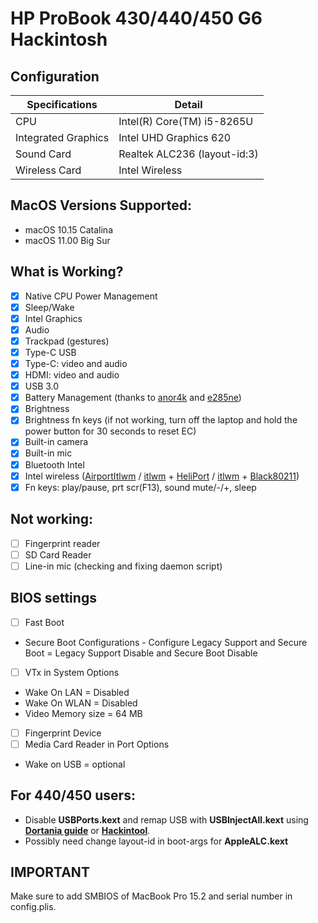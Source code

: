 # HP ProBook 430/440/450 G6 Hackintosh

## Configuration

| Specifications      | Detail                       |
| ------------------- | ---------------------------- |
| CPU                 | Intel(R) Core(TM) i5-8265U   |
| Integrated Graphics | Intel UHD Graphics 620       |
| Sound Card          | Realtek ALC236 (layout-id:3) |
| Wireless Card       | Intel Wireless               |

## MacOS Versions Supported:
- macOS 10.15 Catalina
- macOS 11.00 Big Sur

## What is Working?
- [x] Native CPU Power Management
- [x] Sleep/Wake
- [x] Intel Graphics
- [x] Audio
- [x] Trackpad (gestures)
- [x] Type-C USB
- [x] Type-C: video and audio
- [x] HDMI: video and audio
- [x] USB 3.0
- [x] Battery Management (thanks to [anor4k](https://www.tonymacx86.com/threads/guide-how-to-patch-dsdt-for-working-battery-status.116102/page-500#post-2021126) and [e285ne](https://www.tonymacx86.com/threads/guide-hp-probook-430-g6-whiskey-lake.282302/page-6#post-2147595))
- [x] Brightness
- [x] Brightness fn keys (if not working, turn off the laptop and hold the power button for 30 seconds to reset EC)
- [x] Built-in camera
- [x] Built-in mic
- [x] Bluetooth Intel
- [x] Intel wireless ([AirportItlwm](https://github.com/OpenIntelWireless/itlwm) / [itlwm](https://github.com/OpenIntelWireless/itlwm) + [HeliPort](https://github.com/OpenIntelWireless/HeliPort) / [itlwm](https://github.com/OpenIntelWireless/itlwm) + [Black80211](https://github.com/usr-sse2/Black80211-Catalina))
- [x] Fn keys: play/pause, prt scr(F13), sound mute/-/+, sleep

## Not working:
- [ ] Fingerprint reader
- [ ] SD Card Reader
- [ ] Line-in mic (checking and fixing daemon script)

## BIOS settings
- [ ] Fast Boot
- Secure Boot Configurations - Configure Legacy Support and Secure Boot = Legacy Support Disable and Secure Boot Disable
- [ ] VTx in System Options
- Wake On LAN = Disabled
- Wake On WLAN = Disabled
- Video Memory size = 64 MB
- [ ] Fingerprint Device
- [ ] Media Card Reader in Port Options
- Wake on USB = optional

## For 440/450 users:
- Disable **USBPorts.kext** and remap USB with **USBInjectAll.kext** using **[Dortania guide](https://dortania.github.io/OpenCore-Post-Install/usb/intel-mapping/intel.html)** or **[Hackintool](https://www.tonymacx86.com/threads/release-hackintool-v3-x-x.254559/)**.
- Possibly need change layout-id in boot-args for **AppleALC.kext**

## IMPORTANT
Make sure to add SMBIOS of MacBook Pro 15.2 and serial number in config.plis.
